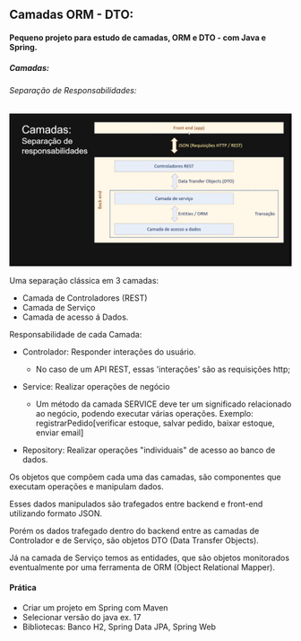 ## Camadas ORM - DTO:

#### Pequeno projeto para estudo de camadas, ORM e DTO - com Java e Spring.

##### Camadas:

###### Separação de Responsabilidades:

![Camadas](../assets/camadasOrmDto/camadasSepResp.png)

Uma separação clássica em 3 camadas:

- Camada de Controladores (REST)
- Camada de Serviço
- Camada de acesso á Dados.

Responsabilidade de cada Camada:

- Controlador: Responder interações do usuário.

  - No caso de um API REST, essas 'interações' são as requisições http;

- Service: Realizar operações de negócio
  - Um método da camada SERVICE deve ter um significado relacionado ao negócio, podendo executar várias
    operações. Exemplo: registrarPedido[verificar estoque, salvar pedido, baixar estoque, enviar email]
- Repository: Realizar operações "individuais" de acesso ao banco de dados.

Os objetos que compõem cada uma das camadas, são componentes que executam operações e manipulam dados.

Esses dados manipulados são trafegados entre backend e front-end utilizando formato JSON.

Porém os dados trafegado dentro do backend entre as camadas de Controlador e de Serviço, são objetos DTO (Data Transfer Objects).

Já na camada de Serviço temos as entidades, que são objetos monitorados eventualmente por uma ferramenta de ORM (Object Relational Mapper).

#### Prática

- Criar um projeto em Spring com Maven
- Selecionar versão do java ex. 17
- Bibliotecas: Banco H2, Spring Data JPA, Spring Web
